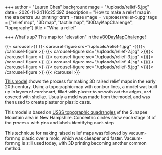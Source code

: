+++
author = "Lauren Chen"
backgroundImage = "/uploads/relief-5.jpg"
date = 2020-11-24T16:25:39Z
description = "How to make a relief map in the era before 3D printing"
draft = false
image = "/uploads/relief-5.jpg"
tags = ["relief map", "3D map", "tactile map", "30DayMapChallenge", "topography"]
title = "What a relief"

+++
What's up? This map for "elevation" in the [#30DayMapChallenge](https://twitter.com/search?q=from%3Abplmaps%20%2330DayMapChallenge)!

{{< carousel >}} {{< carousel-figure src="/uploads/relief-1.jpg" >}}{{< /carousel-figure >}} {{< carousel-figure src="/uploads/relief-2.jpg" >}}{{< /carousel-figure >}} {{< carousel-figure src="/uploads/relief-3.jpg" >}}{{< /carousel-figure >}} {{< carousel-figure src="/uploads/relief-4.jpg" >}}{{< /carousel-figure >}} {{< carousel-figure src="/uploads/relief-5.jpg" >}}{{< /carousel-figure >}} {{< /carousel >}}

[This model](https://bpl.bibliocommons.com/item/show/2829450075) shows the process for making 3D raised relief maps in the early 20th century. Using a topographic map with contour lines, a model was built up in layers of cardboard, filled with plaster to smooth out the edges, and covered with shellac. Usually a mold was made from the model, and was then used to create plaster or plastic casts.⁠  
⁠  
This model is based on [USGS topographic quadrangles](http://guides.bpl.org/usgs-maps) of the Sunapee Mountain area in New Hampshire. Concentric circles show each stage of of the process, with pins and labels identifying each step.⁠  
⁠  
This technique for making raised relief maps was followed by vacuum-forming plastic over a mold, which was cheaper and faster. Vacuum-forming is still used today, with 3D printing becoming another common method.⁠